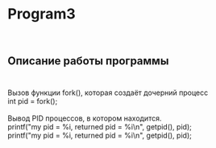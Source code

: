 # Program3</br></br>
## Описание работы программы</br></br>
Вызов функции fork(), которая создаёт дочерний процесс </br>
int pid = fork();</br></br>
Вывод PID процессов, в котором находится.</br>
printf("my pid = %i, returned pid = %i\n", getpid(), pid);</br>
printf("my pid = %i, returned pid = %i\n", getpid(), pid);</br></br>
